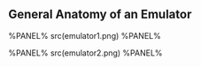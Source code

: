 ## General Anatomy of an Emulator

%PANEL%
src(emulator1.png)
%PANEL%

%PANEL%
src(emulator2.png)
%PANEL%